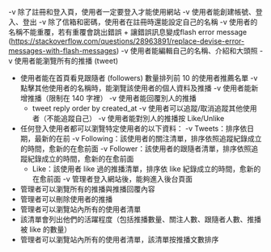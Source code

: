-v 除了註冊和登入頁，使用者一定要登入才能使用網站
-v 使用者能創建帳號、登入、登出
-v 除了信箱和密碼，使用者在註冊時還能設定自己的名稱
-v 使用者的名稱不能重覆，若有重覆會跳出錯誤
    + 讓錯誤訊息變成flash error message (https://stackoverflow.com/questions/28963891/replace-devise-error-messages-with-flash-messages)
-v 使用者能編輯自己的名稱、介紹和大頭照
-v 使用者能瀏覽所有的推播 (tweet)
- 使用者能在首頁看見跟隨者 (followers) 數量排列前 10 的使用者推薦名單
-v 點擊其他使用者的名稱時，能瀏覽該使用者的個人資料及推播
-v 使用者能新增推播（限制在 140 字裡）
-v 使用者能回覆別人的推播
    + tweet reply order by created_at 
-v 使用者可以追蹤/取消追蹤其他使用者（不能追蹤自己）
-v 使用者能對別人的推播按 Like/Unlike
- 任何登入使用者都可以瀏覽特定使用者的以下資料：
    -v Tweets：排序依日期，最新的在前
    -v Following：該使用者的關注清單，排序依照追蹤紀錄成立的時間，愈新的在愈前面
    -v Follower：該使用者的跟隨者清單，排序依照追蹤紀錄成立的時間，愈新的在愈前面
    - Like：該使用者 like 過的推播清單，排序依 like 紀錄成立的時間，愈新的在愈前面
-v 管理者登入網站後，能夠進入後台頁面 
- 管理者可以瀏覽所有的推播與推播回覆內容
- 管理者可以刪除使用者的推播
- 管理者可以瀏覽站內所有的使用者清單
- 該清單會列出他們的活躍程度（包括推播數量、關注人數、跟隨者人數、推播被 like 的數量）
- 管理者可以瀏覽站內所有的使用者清單，該清單按推播文數排序



